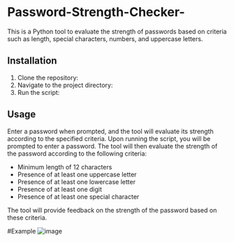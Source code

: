# Password-Strength-Checker-

This is a Python tool to evaluate the strength of passwords based on criteria such as length, special characters, numbers, and uppercase letters.

## Installation

1. Clone the repository:
2. Navigate to the project directory:
3. Run the script:

## Usage

Enter a password when prompted, and the tool will evaluate its strength according to the specified criteria.
Upon running the script, you will be prompted to enter a password. The tool will then evaluate the strength of the password according to the following criteria:

- Minimum length of 12 characters
- Presence of at least one uppercase letter
- Presence of at least one lowercase letter
- Presence of at least one digit
- Presence of at least one special character

The tool will provide feedback on the strength of the password based on these criteria.

#Example
![image](https://github.com/osamma1/Password-Strength-Checker-/assets/155220658/c09a1c5e-d7bc-4a82-9299-cd5429aa6da5)




